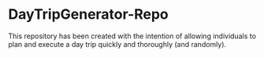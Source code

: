 # DayTripGenerator-Repo

This repository has been created with the intention of allowing individuals to plan and execute a day trip quickly and thoroughly (and randomly).
